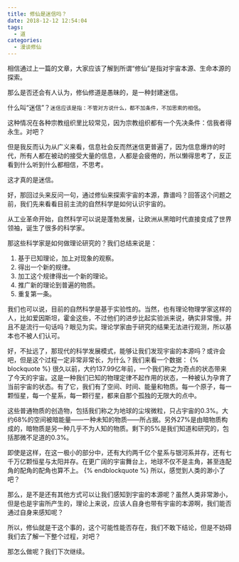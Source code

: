 ```yaml
---
title: 修仙是迷信吗？
date: 2018-12-12 12:54:04
tags: 
  - 道
categories:
  - 漫谈修仙
---
```


相信通过上一篇的文章，大家应该了解到所谓“修仙”是指对宇宙本源、生命本源的探索。

那么是否还会有人认为，修仙修道是愚昧的，是一种封建迷信。
<!--more-->

什么叫“迷信”？`迷信应该是指：不管对方说什么，都不加条件，不加思索的相信`。

这种情况在各种宗教组织里比较常见，因为宗教组织都有一个先决条件：信我者得永生。对吧？

但是我反而认为从广义来看，信息社会反而然迷信更普遍了，因为信息爆炸的时代，所有人都在被动的接受大量的信息，人都是会疲倦的，所以懒得思考了，反正看到什么听到什么都相信，不思考。

这才真的是迷信。

好，那回过头来反问一句，通过修仙来探索宇宙的本源，靠谱吗？回答这个问题之前，我们先来看看目前主流的自然科学是如何认识宇宙的。

从工业革命开始，自然科学可以说是蓬勃发展，让欧洲从黑暗时代直接变成了世界领袖，诞生了很多的科学家。

那这些科学家是如何做理论研究的？我们总结来说是：

1. 基于已知理论，加上对现象的观察。
2. 得出一个新的规律。
3. 加工这个规律得出一个新的理论。
4. 推广新的理论到普遍的物质。
5. 重复第一条。

我们也可以说，目前的自然科学是基于实验性的。当然，也有理论物理学家这样的人，比如爱因斯坦，霍金这些，不过他们的进步比起实验派来说，确实非常慢。并且不是流行一句话吗？眼见为实。理论学家由于研究的结果无法进行观测，所以基本也不被人们认可。

好，不扯远了，那现代的科学发展模式，能够让我们发现宇宙的本源吗？或许会吧，但是这个过程一定非常非常长，为什么？我们来看一个数据：
{% blockquote %}
很久以前，大约137.99亿年前，一个我们称之为奇点的状态带来了今天的宇宙。这是一种我们已知的物理定律不起作用的状态，一种被认为孕育了当前宇宙的状态。有了它，我们有了空间、时间、能量和物质。每一个原子，每一颗恒星，每一个星系，每一颗行星，都来自那个孤独的无限大的点中。

这些普通物质的创造物，包括我们称之为地球的尘埃微粒，只占宇宙的0.3%。大约68%的空间被暗能量——一种未知的物质——所占据。另外27%是由暗物质构成的，暗物质是另一种几乎不为人知的物质。剩下的5%是我们知道和研究的，包括那微不足道的0.3%。

即使是这样，在这一极小的部分中，还有大约两千亿个星系与银河系并存，还有七千万亿颗恒星与太阳并存。在更广阔的宇宙舞台上，地球不仅不是主角，甚至连配角的配角的配角也算不上。
{% endblockquote %}
所以，感觉到人类的渺小了吧？

那么，是不是还有其他方式可以让我们感知到宇宙的本源呢？虽然人类非常渺小，但是也是宇宙所产生的，理论上来说，应该人自身也带有宇宙的本源啊，我们能否通过自身来感知呢？

所以，修仙就是干这个事的，这个可能性能否存在，我们不敢下结论，但是不妨碍我们去了解一下整个过程，对吧？

那怎么做呢？我们下次继续。